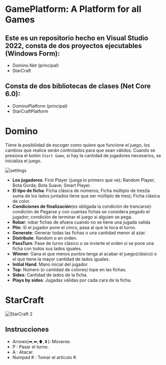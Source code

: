 # GamePlatform: A Platform for all Games
## Este es un repositorio hecho en Visual Studio 2022, consta de dos proyectos ejecutables (Windows Form):
 
 - Domino.Net (principal)
 - StarCraft

## Consta de dos bibliotecas de clases (Net Core 6.0):
 
- DominoPlatform (principal)
- StarCraftPlatform
 
 # Domino
Tiene la posibilidad de escoger como quiere que funcione el juego, los cambios que realice serán controlados para que sean válidos. 
Cuando se presiona el botón ` Start Game `, si hay la cantidad de jugadores necesarios, se inicializa el juego.

![settings](https://user-images.githubusercontent.com/96163553/179070482-c8eb3529-2852-4571-bf4a-1f74fd944e06.png)



- __Los jugadores__: First Player (juega lo primero que ve); Random Player; Bota Gorda; Bota Suave; Smart Player.
- __El tipo de ficha__: Ficha clásica de números; Ficha múltiplo de tres(la suma de los lados juntados tiene que ser múltiplo de tres);  Ficha clásica de color.
- __Condiciones de finalización__(es obligada la condición de trancarse): condición de Pegarse y con cuantas fichas se considera pegado el jugador; condición de terminar el juego si alguien se pega.
- __Robar__: robar fichas de afuera cuando no se tiene una jugada valida
- __Plin__: Si el jugador pone el cinco, pasa al que le toca el turno.
- __Generate__: Generar todas las fichas o una cantidad menor al azar.
- __Distribute__: Random o en orden.
- __PassTurn__: Pase de turno clásico o se invierte el orden si se pone una ficha con todos sus lados iguales.
- __Winner__: Gana el que menos puntos tenga al acabar el juego(clásico) o el que tiene la mayor cantidad de lados iguales.
- __Initial Hand__: Mano inicial del jugador.
- __Top__: Número (o cantidad de colores) tope en las fichas.
- __Sides__: Cantidad de lados de la ficha.
- __Plays by sides__: Jugadas válidas por cada cara de la ficha.

# StarCraft
![StarCraft 2](https://user-images.githubusercontent.com/96163553/179073770-21e0cd48-7519-4f1c-b791-6e1f25cbc4cd.png)

## Instrucciones
- Arrows(➡,⬅,⬆,⬇): Moverse.
- P : Pasar el turno.
- A : Atacar.
- Numpad # : Tomar el artículo #.



